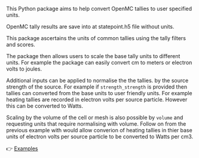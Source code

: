 
This Python package aims to help convert OpenMC tallies to user specified units.

OpenMC tally results are save into at statepoint.h5 file without units.

This package ascertains the units of common tallies using the tally filters and scores.

The package then allows users to scale the base tally units to different units. For example the package can easily convert cm to meters or electron volts to joules.

Additional inputs can be applied to normalise the the tallies. by the source strength of the source. For example if ```strength_strength``` is provided then tallies can converted from the base units to user friendly units. For example heating tallies are recorded in electron volts per source particle. However this can be converted to Watts.

Scaling by the volume of the cell or mesh is also possible by ```volume``` and requesting  units that require normalising with volume. Follow on from the previous example with would allow converion of heating tallies in thier base units of electron volts per source particle to be converted to Watts per cm3.

:point_right: [Examples](https://github.com/fusion-energy/openmc_post_processor/tree/main/examples)
